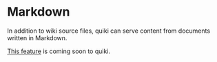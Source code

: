 # Markdown

In addition to wiki source files, quiki can serve content from documents
written in Markdown.

[This feature](https://github.com/cooper/wikifier/blob/master/doc/markdown.md)
is coming soon to quiki.